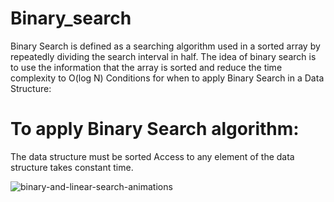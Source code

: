 # Binary_search
Binary Search is defined as a searching algorithm used in a sorted array by repeatedly dividing the search interval in half. The idea of binary search is to use the information that the array is sorted and reduce the time complexity to O(log N)
Conditions for when to apply Binary Search in a Data Structure:
# To apply Binary Search algorithm:
The data structure must be sorted
Access to any element of the data structure takes constant time.

![binary-and-linear-search-animations](https://github.com/sohailaesmat/Binary_search/assets/99202394/282048eb-02fc-420f-8af0-d0abe7ec7095)
